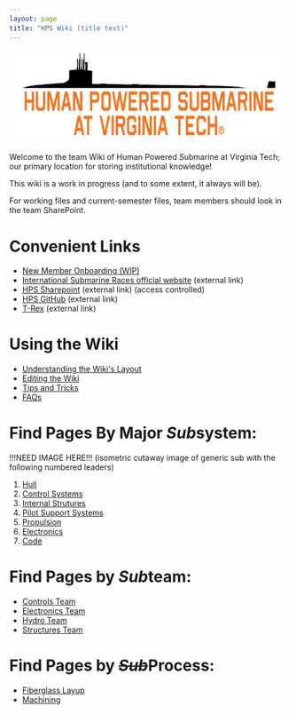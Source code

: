 ```yaml
---
layout: page
title: "HPS Wiki (title test)"
---
```



![hps_logo1](hps_logo1.0d58f8f35c7f254d23fc.png)

Welcome to the team Wiki of Human Powered Submarine at Virginia Tech; our primary location for storing institutional knowledge!

This wiki is a work in progress (and to some extent, it always will be).

For working files and current-semester files, team members should look in the team SharePoint.


# Convenient Links
- [New Member Onboarding (WIP)](new_member_resources/new-member-onboarding.md)
- [International Submarine Races official website](https://internationalsubmarineraces.org/) (external link)
- [HPS Sharepoint](https://virginiatech.sharepoint.com/sites/HPS) (external link) (access controlled)
- [HPS GitHub](https://github.com/VT-HPS) (external link)
- [T-Rex](wiki_setup/dino-game.md) (external link)


# Using the Wiki
  - [Understanding the Wiki's Layout](wiki_setup/wiki-layout-plan.md)
  - [Editing the Wiki](wiki_setup/editing-the-wiki.md)
  - [Tips and Tricks](wiki_setup/tips.md)
  - [FAQs](wiki_setup/faqs.md)


# Find Pages By Major *Sub*system:
!!!NEED IMAGE HERE!!! 
(isometric cutaway image of generic sub with the following numbered leaders)
1. [Hull](subsystems/hull/hull.md)
2. [Control Systems](subsystems/control_systems/control_systems.md)
3. [Internal Strutures](subsystems/internal_structures/internal-structures.md)
4. [Pilot Support Systems]()
5. [Propulsion](subsystems/propulsion/propulsion.md)
6. [Electronics](subsystems/electronics/electronics.md)
7. [Code](subsystems/code/code-subsystem-page.md)


# Find Pages by *Sub*team:
- [Controls Team](subteams/controls-subteam.md)
- [Electronics Team](subteams/electronics-subteam.md)
- [Hydro Team](subteams/hydro-subteam.md)
- [Structures Team](subteams/structures-subteam.md)


# Find Pages by ~~*Sub*~~Process:
- [Fiberglass Layup](methods_and_processes/fiberglass_layup/fiberglass-layup.md)
- [Machining](methods_and_processes/machining/machining-home-page.md)

